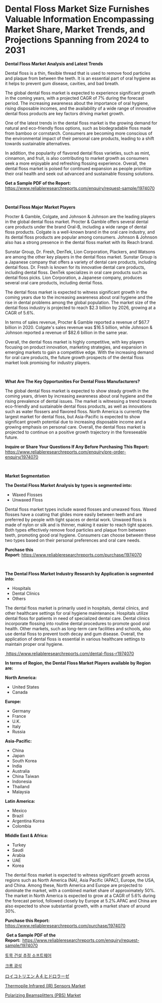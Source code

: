 <p><h1>Dental Floss Market Size Furnishes Valuable Information Encompassing Market Share, Market Trends, and Projections Spanning from 2024 to 2031</h1></p><p><strong>Dental Floss Market Analysis and Latest Trends</strong></p>
<p><p>Dental floss is a thin, flexible thread that is used to remove food particles and plaque from between the teeth. It is an essential part of oral hygiene as it helps to prevent gum disease, cavities, and bad breath.</p><p>The global dental floss market is expected to experience significant growth in the coming years, with a projected CAGR of 7% during the forecast period. The increasing awareness about the importance of oral hygiene, rising disposable incomes, and the availability of a wide range of innovative dental floss products are key factors driving market growth.</p><p>One of the latest trends in the dental floss market is the growing demand for natural and eco-friendly floss options, such as biodegradable floss made from bamboo or cornstarch. Consumers are becoming more conscious of the environmental impact of their personal care products, leading to a shift towards sustainable alternatives.</p><p>In addition, the popularity of flavored dental floss varieties, such as mint, cinnamon, and fruit, is also contributing to market growth as consumers seek a more enjoyable and refreshing flossing experience. Overall, the dental floss market is poised for continued expansion as people prioritize their oral health and seek out advanced and sustainable flossing solutions.</p></p>
<p><strong>Get a Sample PDF of the Report:&nbsp;</strong> <a href="https://www.reliableresearchreports.com/enquiry/request-sample/1974070">https://www.reliableresearchreports.com/enquiry/request-sample/1974070</a></p>
<p>&nbsp;</p>
<p><strong>Dental Floss Major Market Players</strong></p>
<p><p>Procter & Gamble, Colgate, and Johnson & Johnson are the leading players in the global dental floss market. Procter & Gamble offers several dental care products under the brand Oral-B, including a wide range of dental floss products. Colgate is a well-known brand in the oral care industry, and its dental floss products are popular among consumers. Johnson & Johnson also has a strong presence in the dental floss market with its Reach brand.</p><p>Sunstar Group, Dr. Fresh, DenTek, Lion Corporation, Plackers, and Watsons are among the other key players in the dental floss market. Sunstar Group is a Japanese company that offers a variety of dental care products, including dental floss. Dr. Fresh is known for its innovative dental care products, including dental floss. DenTek specializes in oral care products such as dental floss picks. Lion Corporation, a Japanese company, produces several oral care products, including dental floss.</p><p>The dental floss market is expected to witness significant growth in the coming years due to the increasing awareness about oral hygiene and the rise in dental problems among the global population. The market size of the dental floss industry is projected to reach $2.3 billion by 2026, growing at a CAGR of 5.6%.</p><p>In terms of sales revenue, Procter & Gamble reported a revenue of $67.7 billion in 2020. Colgate's sales revenue was $16.5 billion, while Johnson & Johnson reported a revenue of $82.6 billion in the same year.</p><p>Overall, the dental floss market is highly competitive, with key players focusing on product innovation, marketing strategies, and expansion in emerging markets to gain a competitive edge. With the increasing demand for oral care products, the future growth prospects of the dental floss market look promising for industry players.</p></p>
<p>&nbsp;</p>
<p><strong>What Are The Key Opportunities For Dental Floss Manufacturers?</strong></p>
<p><p>The global dental floss market is expected to show steady growth in the coming years, driven by increasing awareness about oral hygiene and the rising prevalence of dental issues. The market is witnessing a trend towards eco-friendly and sustainable dental floss products, as well as innovations such as water flossers and flavored floss. North America is currently the largest market for dental floss, but Asia-Pacific is expected to show significant growth potential due to increasing disposable income and a growing emphasis on personal care. Overall, the dental floss market is projected to continue on a positive growth trajectory in the foreseeable future.</p></p>
<p><strong>Inquire or Share Your Questions If Any Before Purchasing This Report:</strong> <a href="https://www.reliableresearchreports.com/enquiry/pre-order-enquiry/1974070">https://www.reliableresearchreports.com/enquiry/pre-order-enquiry/1974070</a></p>
<p>&nbsp;</p>
<p><strong>Market Segmentation</strong></p>
<p><strong>The Dental Floss Market Analysis by types is segmented into:</strong></p>
<p><ul><li>Waxed Flosses</li><li>Unwaxed Floss</li></ul></p>
<p><p>Dental floss market types include waxed flosses and unwaxed floss. Waxed flosses have a coating that glides more easily between teeth and are preferred by people with tight spaces or dental work. Unwaxed floss is made of nylon or silk and is thinner, making it easier to reach tight spaces. Both types effectively remove food particles and plaque from between teeth, promoting good oral hygiene. Consumers can choose between these two types based on their personal preferences and oral care needs.</p></p>
<p><strong>Purchase this Report:&nbsp;</strong><a href="https://www.reliableresearchreports.com/purchase/1974070">https://www.reliableresearchreports.com/purchase/1974070</a></p>
<p>&nbsp;</p>
<p><strong>The Dental Floss Market Industry Research by Application is segmented into:</strong></p>
<p><ul><li>Hospitals</li><li>Dental Clinics</li><li>Others</li></ul></p>
<p><p>The dental floss market is primarily used in hospitals, dental clinics, and other healthcare settings for oral hygiene maintenance. Hospitals utilize dental floss for patients in need of specialized dental care. Dental clinics incorporate flossing into routine dental procedures to promote good oral health. Other markets, such as long-term care facilities and schools, also use dental floss to prevent tooth decay and gum disease. Overall, the application of dental floss is essential in various healthcare settings to maintain proper oral hygiene.</p></p>
<p><a href="https://www.reliableresearchreports.com/dental-floss-r1974070">&nbsp;https://www.reliableresearchreports.com/dental-floss-r1974070</a></p>
<p><strong>In terms of Region, the Dental Floss Market Players available by Region are:</strong></p>
<p>
    <p> <strong> North America: </strong>
        <ul>
            <li>United States</li>
            <li>Canada</li>
        </ul>
        </p> 
    <p> <strong> Europe: </strong>
        <ul>
            <li>Germany</li>
            <li>France</li>
            <li>U.K.</li>
            <li>Italy</li>
            <li>Russia</li>
        </ul>
        </p> 
    <p> <strong> Asia-Pacific: </strong>
        <ul>
            <li>China</li>
            <li>Japan</li>
            <li>South Korea</li>
            <li>India</li>
            <li>Australia</li>
            <li>China Taiwan</li>
            <li>Indonesia</li>
            <li>Thailand</li>
            <li>Malaysia</li>
        </ul>
        </p> 
    <p> <strong> Latin America: </strong>
        <ul>
            <li>Mexico</li>
            <li>Brazil</li>
            <li>Argentina Korea</li>
            <li>Colombia</li>
        </ul>
        </p> 
    <p> <strong> Middle East & Africa: </strong>
        <ul>
            <li>Turkey</li>
            <li>Saudi</li>
            <li>Arabia</li>
            <li>UAE</li>
            <li>Korea</li>
        </ul>
    </p>
    </p>
<p><p>The dental floss market is expected to witness significant growth across regions such as North America (NA), Asia Pacific (APAC), Europe, the USA, and China. Among these, North America and Europe are projected to dominate the market, with a combined market share of approximately 50%. The market in North America is expected to grow at a CAGR of 5.6% during the forecast period, followed closely by Europe at 5.2%.APAC and China are also expected to show substantial growth, with a market share of around 30%.</p></p>
<p><strong>Purchase this Report: </strong><a href="https://www.reliableresearchreports.com/purchase/1974070">https://www.reliableresearchreports.com/purchase/1974070</a></p>
<p>&nbsp;<strong>Get a Sample PDF of the Report:&nbsp;&nbsp;</strong><a href="https://www.reliableresearchreports.com/enquiry/request-sample/1974070">https://www.reliableresearchreports.com/enquiry/request-sample/1974070</a></p>
<p><strong></strong></p>
<p><p><a href="https://github.com/erwindropdead54/Market-Research-Report-List-1/blob/main/7156430181267.md">토목 건설 추정 소프트웨어</a></p><p><a href="https://github.com/kein8762/Market-Research-Report-List-2/blob/main/8577103181266.md">크롬 광석</a></p><p><a href="https://github.com/KenyonJohns/Market-Research-Report-List-1/blob/main/7694244167745.md">ロイコトリエン A 4 ヒドロラーゼ</a></p><p><a href="https://github.com/haleemasakdiya1/Market-Research-Report-List-1/blob/main/thermopile-infrared-ir-sensors-market.md">Thermopile Infrared (IR) Sensors Market</a></p><p><a href="https://github.com/yazulaeha/Market-Research-Report-List-1/blob/main/polarizing-beamsplitters-pbs-market.md">Polarizing Beamsplitters (PBS) Market</a></p></p>